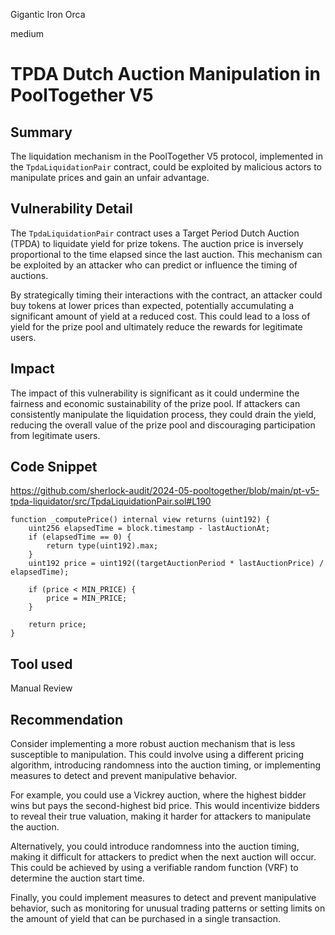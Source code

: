 Gigantic Iron Orca

medium

# TPDA Dutch Auction Manipulation in PoolTogether V5

## Summary

The liquidation mechanism in the PoolTogether V5 protocol, implemented in the `TpdaLiquidationPair` contract, could be exploited by malicious actors to manipulate prices and gain an unfair advantage.

## Vulnerability Detail

The `TpdaLiquidationPair` contract uses a Target Period Dutch Auction (TPDA) to liquidate yield for prize tokens. The auction price is inversely proportional to the time elapsed since the last auction. This mechanism can be exploited by an attacker who can predict or influence the timing of auctions.

By strategically timing their interactions with the contract, an attacker could buy tokens at lower prices than expected, potentially accumulating a significant amount of yield at a reduced cost. This could lead to a loss of yield for the prize pool and ultimately reduce the rewards for legitimate users.

## Impact

The impact of this vulnerability is significant as it could undermine the fairness and economic sustainability of the prize pool. If attackers can consistently manipulate the liquidation process, they could drain the yield, reducing the overall value of the prize pool and discouraging participation from legitimate users.

## Code Snippet
https://github.com/sherlock-audit/2024-05-pooltogether/blob/main/pt-v5-tpda-liquidator/src/TpdaLiquidationPair.sol#L190
```solidity
function _computePrice() internal view returns (uint192) {
    uint256 elapsedTime = block.timestamp - lastAuctionAt;
    if (elapsedTime == 0) {
        return type(uint192).max;
    }
    uint192 price = uint192((targetAuctionPeriod * lastAuctionPrice) / elapsedTime);

    if (price < MIN_PRICE) {
        price = MIN_PRICE;
    }

    return price;
}
```

## Tool used

Manual Review

## Recommendation

Consider implementing a more robust auction mechanism that is less susceptible to manipulation. This could involve using a different pricing algorithm, introducing randomness into the auction timing, or implementing measures to detect and prevent manipulative behavior.

For example, you could use a Vickrey auction, where the highest bidder wins but pays the second-highest bid price. This would incentivize bidders to reveal their true valuation, making it harder for attackers to manipulate the auction.

Alternatively, you could introduce randomness into the auction timing, making it difficult for attackers to predict when the next auction will occur. This could be achieved by using a verifiable random function (VRF) to determine the auction start time.

Finally, you could implement measures to detect and prevent manipulative behavior, such as monitoring for unusual trading patterns or setting limits on the amount of yield that can be purchased in a single transaction.